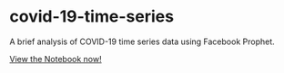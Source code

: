 # covid-19-time-series
A brief analysis of COVID-19 time series data using Facebook Prophet.

[View the Notebook now!](https://github.com/ethan-pritchard/covid-19-time-series/blob/main/COVID-19_Time_Series_Analysis.ipynb)
